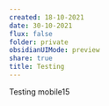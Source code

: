 ```yaml
---
created: 18-10-2021
date: 30-10-2021
flux: false
folder: private
obsidianUIMode: preview
share: true
title: Testing
---
```


Testing mobile15